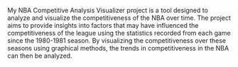 My NBA Competitive Analysis Visualizer project is a tool designed to analyze and visualize the competitiveness of the NBA over time. The project aims to provide insights into factors that may have influenced the competitiveness of the league using the statistics recorded from each game since the 1980-1981 season. By visualizing the competitiveness over these seasons using graphical methods, the trends in competitiveness in the NBA can then be analyzed.
